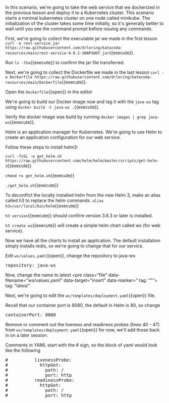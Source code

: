In this scenario, we're going to take the web service that we dockerized in the previous lesson and deploy it to a Kubernetes cluster.  This scenario starts a minimal kubernetes cluster on one node called minikube.  The initialization of the cluster takes some time initially, so it's generally better to wait until you see the command prompt before issuing any commands.

First, we're going to collect the executable jar we made in the first lesson `curl -o rest-service.jar https://raw.githubusercontent.com/drloring/katacoda-resources/main/rest-service-0.0.1-SNAPSHOT.jar`{{execute}}.

Run `ls -lha`{{execute}} to confirm the jar file transferred.  

Next, we're going to collect the Dockerfile we made in the last lesson `curl -o Dockerfile https://raw.githubusercontent.com/drloring/katacoda-resources/main/Dockerfile`{{execute}}.

Open the `Dockerfile`{{open}} in the editor 

We're going to build our Docker image now and tag it with the `java-ws` tag using `docker build -t java-ws .`{{execute}}.  

Verify the docker image was build by running `docker images | grep java-ws`{{execute}}. 

Helm is an application manager for Kubernetes.  We're going to use Helm to create an application configuration for our web service.

Follow these steps to install helm3:

`curl -fsSL -o get_helm.sh https://raw.githubusercontent.com/helm/helm/master/scripts/get-helm-3`{{execute}}

`chmod +x get_helm.sh`{{execute}}

`./get_helm.sh`{{execute}}

To deconflict the locally installed helm from the new Helm 3, make an alias called h3 to replace the helm commands.
`alias h3=/usr/local/bin/helm`{{execute}}

`h3 version`{{execute}} should confirm version 3.6.3 or later is installed.

`h3 create ws`{{execute}} will create a simple helm chart called ws (for web service).

Now we have all the charts to install an application.  The default installation simply installs redis, so we're going to change that for our service.

Edit `ws/values.yaml`{{open}}, change the repository to java-ws <pre class="file" data-filename="ws/values.yaml" data-target="insert" data-marker="  repository: nginx">  repository: java-ws</pre>

Now, change the name to latest <pre class="file" data-filename="ws/values.yaml" data-target="insert" data-marker="  tag: """>  tag: "latest"</pre>

Next, we're going to edit the `ws/templates/deployment.yaml`{{open}} file.

Recall that our container port is 8080, the default in Helm is 80, so change <pre class="file" data-filename="ws/templates/deployment.yaml" data-target="insert" data-marker="              containerPort: 80">              containerPort: 8080</pre>

Remove or comment out the liveness and readiness probes (lines 40 - 47) from `ws/templates/deployment.yaml`{{open}} for now, we'll add those back in on a later session.

Comments in YAML start with the # sign, so the block of yaml would look like the following

<pre>
#          livenessProbe:
#            httpGet:
#              path: /
#              port: http
#          readinessProbe:
#            httpGet:
#              path: /
#              port: http
</pre>






